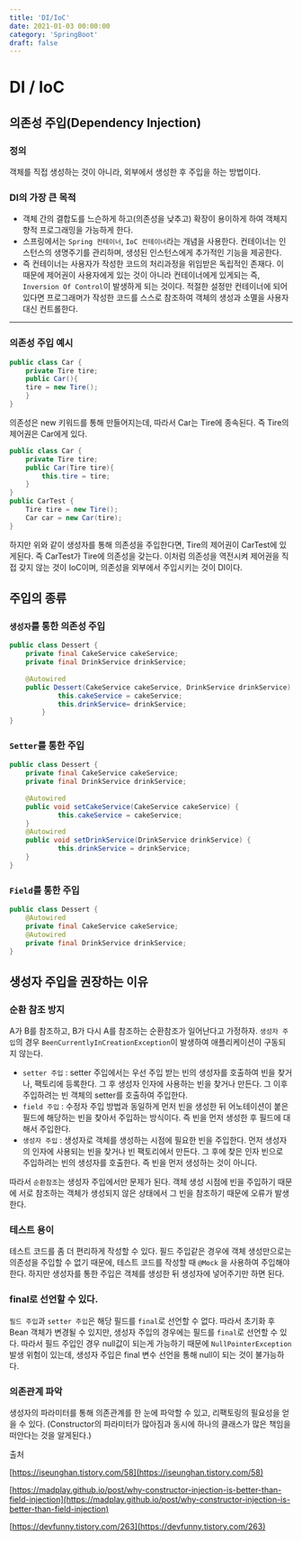 ```yaml
---
title: 'DI/IoC'
date: 2021-01-03 00:00:00
category: 'SpringBoot'
draft: false
---  
```


# DI / IoC

## 의존성 주입(Dependency Injection)

### 정의

객체를 직접 생성하는 것이 아니라, 외부에서 생성한 후 주입을 하는 방법이다.

### DI의 가장 큰 목적

- 객체 간의 결합도를 느슨하게 하고(의존성을 낮추고) 확장이 용이하게 하여 객체지향적 프로그래밍을 가능하게 한다.
- 스프링에서는 `Spring 컨테이너`, `IoC 컨테이너`라는 개념을 사용한다. 컨테이너는 인스턴스의 생명주기를 관리하며, 생성된 인스턴스에게 추가적인 기능을 제공한다.
- 즉 컨테이너는 사용자가 작성한 코드의 처리과정을 위임받은 독립적인 존재다. 이 때문에 제어권이 사용자에게 있는 것이 아니라 컨테이너에게 있게되는 즉, `Inversion Of Control`이 발생하게 되는 것이다. 적절한 설정만 컨테이너에 되어있다면 프로그래머가 작성한 코드를 스스로 참조하여 객체의 생성과 소멸을 사용자 대신 컨트롤한다.

---

### 의존성 주입 예시

```java
public class Car {
	private Tire tire;
	public Car(){
	tire = new Tire();
	}
}
```

의존성은 new 키워드를 통해 만들어지는데, 따라서 Car는 Tire에 종속된다. 즉 Tire의 제어권은 Car에게 있다. 

```java
public class Car {
	private Tire tire;
	public Car(Tire tire){
		this.tire = tire;
	}
}
public CarTest {
	Tire tire = new Tire();
	Car car = new Car(tire);
}
```

하지만 위와 같이 생성자를 통해 의존성을 주입한다면, Tire의 제어권이 CarTest에 있게된다. 즉 CarTest가 Tire에 의존성을 갖는다. 이처럼 의존성을 역전시켜 제어권을 직접 갖지 않는 것이 IoC이며, 의존성을 외부에서 주입시키는 것이 DI이다.

## 주입의 종류

### `생성자`를 통한 의존성 주입

```java
public class Dessert {
	private final CakeService cakeService;
	private final DrinkService drinkService;
	
	@Autowired
	public Dessert(CakeService cakeService, DrinkService drinkService) {
			this.cakeService = cakeService;
			this.drinkService= drinkService;
		}
}
```

### `Setter`를 통한 주입

```java
public class Dessert {
	private final CakeService cakeService;
	private final DrinkService drinkService;
	
	@Autowired
	public void setCakeService(CakeService cakeService) {
			this.cakeService = cakeService;
	}
	@Autowired
	public void setDrinkService(DrinkService drinkService) {
			this.drinkService = drinkService;
	}
}
```

### `Field`를 통한 주입

```java
public class Dessert {
	@Autowired
	private final CakeService cakeService;
	@Autowired
	private final DrinkService drinkService;
}
```

## 생성자 주입을 권장하는 이유

### 순환 참조 방지

A가 B를 참조하고, B가 다시 A를 참조하는 순환참조가 일어난다고 가정하자. `생성자 주입`의 경우 `BeenCurrentlyInCreationException`이 발생하여 애플리케이션이 구동되지 않는다.

- `setter 주입` : setter 주입에서는 우선 주입 받는 빈의 생성자를 호출하여 빈을 찾거나, 팩토리에 등록한다. 그 후 생성자 인자에 사용하는 빈을 찾거나 만든다. 그 이후 주입하려는 빈 객체의 setter를 호출하여 주입한다.
- `field 주입` : 수정자 주입 방법과 동일하게 먼저 빈을 생성한 뒤 어노테이션이 붙은 필드에 해당하는 빈을 찾아서 주입하는 방식이다. 즉 빈을 먼저 생성한 후 필드에 대해서 주입한다.
- `생성자 주입` : 생성자로 객체를 생성하는 시점에 필요한 빈을 주입한다. 먼저 생성자의 인자에 사용되는 빈을 찾거나 빈 팩토리에서 만든다. 그 후에 찾은 인자 빈으로 주입하려는 빈의 생성자를 호출한다. 즉 빈을 먼저 생성하는 것이 아니다.

따라서 `순환참조`는 생성자 주입에서만 문제가 된다. 객체 생성 시점에 빈을 주입하기 때문에 서로 참조하는 객체가 생성되지 않은 상태에서 그 빈을 참조하기 때문에 오류가 발생한다.

### 테스트 용이

테스트 코드를 좀 더 편리하게 작성할 수 있다. 필드 주입같은 경우에 객체 생성만으로는 의존성을 주입할 수 없기 때문에, 테스트 코드를 작성할 때 `@Mock` 을 사용하여 주입해야한다. 하지만 생성자를 통한 주입은 객체를 생성한 뒤 생성자에 넣어주기만 하면 된다.

### final로 선언할 수 있다.

`필드 주입`과 `setter 주입`은 해당 필드를 `final`로 선언할 수 없다. 따라서 초기화 후 Bean 객체가 변경될 수 있지만, 생성자 주입의 경우에는 필드를 `final`로 선언할 수 있다. 따라서 필드 주입인 경우 null값이 되는게 가능하기 때문에 `NullPointerException` 발생 위험이 있는데, 생성자 주입은 final 변수 선언을 통해 null이 되는 것이 불가능하다.

### 의존관계 파악

생성자의 파라미터를 통해 의존관계를 한 눈에 파악할 수 있고, 리팩토링의 필요성을 얻을 수 있다. (Constructor의 파라미터가 많아짐과 동시에 하나의 클래스가 많은 책임을 떠안다는 것을 알게된다.)

출처

[https://iseunghan.tistory.com/58](https://iseunghan.tistory.com/58)

[https://madplay.github.io/post/why-constructor-injection-is-better-than-field-injection](https://madplay.github.io/post/why-constructor-injection-is-better-than-field-injection)

[https://devfunny.tistory.com/263](https://devfunny.tistory.com/263)